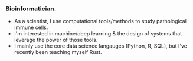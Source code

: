 ### Bioinformatician.
- As a scientist, I use computational tools/methods to study pathological immune cells.
- I'm interested in machine/deep learning & the design of systems that leverage the power of those tools.
- I mainly use the core data science langauges (Python, R, SQL), but I've recently been teaching myself Rust.

<!--
**chrish935/chrish935** is a ✨ _special_ ✨ repository because its `README.md` (this file) appears on your GitHub profile.

Here are some ideas to get you started:

- 🔭 I’m currently working on ...
- 🌱 I’m currently learning ...
- 👯 I’m looking to collaborate on ...
- 🤔 I’m looking for help with ...
- 💬 Ask me about ...
- 📫 How to reach me: ...
- 😄 Pronouns: ...
- ⚡ Fun fact: ...
-->
